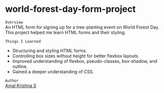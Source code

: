 # world-forest-day-form-project

`Overview`  
An HTML form for signing up for a tree-planting event on World Forest Day. This project helped me learn HTML forms and their styling.  

`Things I Learned`    
- Structuring and styling HTML forms.  
- Controlling box sizes without height for better flexbox layouts.  
- Improved understanding of flexbox, pseudo-classes, box-shadow, and outline.  
- Gained a deeper understanding of CSS.  

`Author`  
[Amal Krishna S](www.linkedin.com/in/amalkrishnas)
